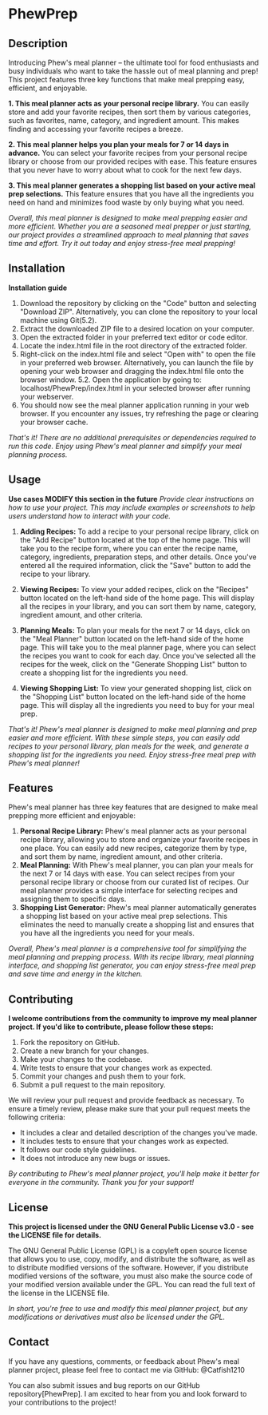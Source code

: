 # PhewPrep

## Description 
Introducing Phew's meal planner – the ultimate tool for food enthusiasts and busy individuals who want to take the hassle out of meal planning and prep! This project features three key functions that make meal prepping easy, efficient, and enjoyable.

**1. This meal planner acts as your personal recipe library.** 
You can easily store and add your favorite recipes, then sort them by various categories, such as favorites, name, category, and ingredient amount. This makes finding and accessing your favorite recipes a breeze.

**2. This meal planner helps you plan your meals for 7 or 14 days in advance.** 
You can select your favorite recipes from your personal recipe library or choose from our provided recipes with ease. This feature ensures that you never have to worry about what to cook for the next few days.

**3. This meal planner generates a shopping list based on your active meal prep selections.**
This feature ensures that you have all the ingredients you need on hand and minimizes food waste by only buying what you need.

*Overall, this meal planner is designed to make meal prepping easier and more efficient. Whether you are a seasoned meal prepper or just starting, our project provides a streamlined approach to meal planning that saves time and effort. Try it out today and enjoy stress-free meal prepping!*

## Installation
**Installation guide**

1. Download the repository by clicking on the "Code" button and selecting "Download ZIP". Alternatively, you can clone the repository to your local machine using Git(5.2).
2. Extract the downloaded ZIP file to a desired location on your computer.
3. Open the extracted folder in your preferred text editor or code editor.
4. Locate the index.html file in the root directory of the extracted folder.
5. Right-click on the index.html file and select "Open with" to open the file in your preferred web browser. Alternatively, you can launch the file by opening your web browser and dragging the index.html file onto the browser window.
5.2. Open the application by going to: localhost/PhewPrep/index.html in your selected browser after running your webserver.
6. You should now see the meal planner application running in your web browser. If you encounter any issues, try refreshing the page or clearing your browser cache.

*That's it! There are no additional prerequisites or dependencies required to run this code. Enjoy using Phew's meal planner and simplify your meal planning process.*

## Usage
**Use cases MODIFY this section in the future**
*Provide clear instructions on how to use your project. This may include examples or screenshots to help users understand how to interact with your code.*

1. **Adding Recipes:** To add a recipe to your personal recipe library, click on the "Add Recipe" button located at the top of the home page. This will take you to the recipe form, where you can enter the recipe name, category, ingredients, preparation steps, and other details. Once you've entered all the required information, click the "Save" button to add the recipe to your library.

2. **Viewing Recipes:** To view your added recipes, click on the "Recipes" button located on the left-hand side of the home page. This will display all the recipes in your library, and you can sort them by name, category, ingredient amount, and other criteria.

3. **Planning Meals:** To plan your meals for the next 7 or 14 days, click on the "Meal Planner" button located on the left-hand side of the home page. This will take you to the meal planner page, where you can select the recipes you want to cook for each day. Once you've selected all the recipes for the week, click on the "Generate Shopping List" button to create a shopping list for the ingredients you need.

4. **Viewing Shopping List:** To view your generated shopping list, click on the "Shopping List" button located on the left-hand side of the home page. This will display all the ingredients you need to buy for your meal prep.

*That's it! Phew's meal planner is designed to make meal planning and prep easier and more efficient. With these simple steps, you can easily add recipes to your personal library, plan meals for the week, and generate a shopping list for the ingredients you need. Enjoy stress-free meal prep with Phew's meal planner!*

## Features

Phew's meal planner has three key features that are designed to make meal prepping more efficient and enjoyable:

1. **Personal Recipe Library:** Phew's meal planner acts as your personal recipe library, allowing you to store and organize your favorite recipes in one place. You can easily add new recipes, categorize them by type, and sort them by name, ingredient amount, and other criteria.
2. **Meal Planning:** With Phew's meal planner, you can plan your meals for the next 7 or 14 days with ease. You can select recipes from your personal recipe library or choose from our curated list of recipes. Our meal planner provides a simple interface for selecting recipes and assigning them to specific days.
3. **Shopping List Generator:** Phew's meal planner automatically generates a shopping list based on your active meal prep selections. This eliminates the need to manually create a shopping list and ensures that you have all the ingredients you need for your meals.

*Overall, Phew's meal planner is a comprehensive tool for simplifying the meal planning and prepping process. With its recipe library, meal planning interface, and shopping list generator, you can enjoy stress-free meal prep and save time and energy in the kitchen.*

## Contributing
**I welcome contributions from the community to improve my meal planner project. If you'd like to contribute, please follow these steps:**

1. Fork the repository on GitHub.
2. Create a new branch for your changes.
3. Make your changes to the codebase.
4. Write tests to ensure that your changes work as expected.
5. Commit your changes and push them to your fork.
6. Submit a pull request to the main repository.

We will review your pull request and provide feedback as necessary. To ensure a timely review, please make sure that your pull request meets the following criteria:
+ It includes a clear and detailed description of the changes you've made.
+ It includes tests to ensure that your changes work as expected.
+ It follows our code style guidelines.
+ It does not introduce any new bugs or issues.

*By contributing to Phew's meal planner project, you'll help make it better for everyone in the community. Thank you for your support!*

## License
**This project is licensed under the GNU General Public License v3.0 - see the LICENSE file for details.**

The GNU General Public License (GPL) is a copyleft open source license that allows you to use, copy, modify, and distribute the software, as well as to distribute modified versions of the software. However, if you distribute modified versions of the software, you must also make the source code of your modified version available under the GPL. You can read the full text of the license in the LICENSE file.

*In short, you're free to use and modify this meal planner project, but any modifications or derivatives must also be licensed under the GPL.*

## Contact
If you have any questions, comments, or feedback about Phew's meal planner project, please feel free to contact me via GitHub: @Catfish1210

You can also submit issues and bug reports on our GitHub repository[PhewPrep].
I am excited to hear from you and look forward to your contributions to the project!

